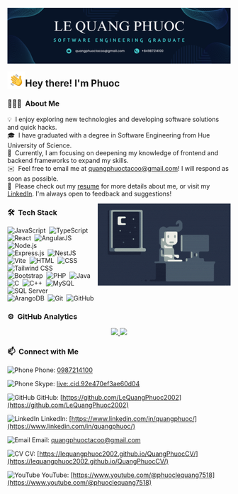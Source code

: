 ![Quang Phuoc Banner](https://raw.githubusercontent.com/LeQuangPhuoc2002/LeQuangPhuoc2002/master/assets/Blue.png)

<img alt="Night Coding" src="./assets/Hand%20Wave.gif" width='40' align="left"/><h2>Hey there! I'm Phuoc</h2>

<!-- ## 👋 &nbsp;Hey there! I'm Phuoc -->

### 👨🏻‍💻 &nbsp;About Me

💡 &nbsp;I enjoy exploring new technologies and developing software solutions and quick hacks.\
🎓 &nbsp;I have graduated with a degree in Software Engineering from Hue University of Science.\
🌱 &nbsp;Currently, I am focusing on deepening my knowledge of frontend and backend frameworks to expand my skills.\
✉️ &nbsp;Feel free to email me at quangphuoctacoo@gmail.com! I will respond as soon as possible.\
📄 &nbsp;Please check out my [resume](https://lequangphuoc2002.github.io/QuangPhuocCV/) for more details about me, or visit my [LinkedIn](https://www.linkedin.com/in/quangphuoc/). I'm always open to feedback and suggestions!


<img alt="Night Coding" src="https://raw.githubusercontent.com/LeQuangPhuoc2002/LeQuangPhuoc2002/master/assets/Night-Coding.gif" align="right"/>


### 🛠 &nbsp;Tech Stack

![JavaScript](https://img.shields.io/badge/-JavaScript-05122A?style=flat&logo=javascript)&nbsp;
![TypeScript](https://img.shields.io/badge/-TypeScript-05122A?style=flat&logo=typescript&logoColor=3178C6)&nbsp;
![React](https://img.shields.io/badge/-React-05122A?style=flat&logo=react)&nbsp;
![AngularJS](https://img.shields.io/badge/-AngularJS-05122A?style=flat&logo=angularjs)&nbsp;
![Node.js](https://img.shields.io/badge/-Node.js-05122A?style=flat&logo=node.js)&nbsp;\
![Express.js](https://img.shields.io/badge/-Express.js-05122A?style=flat&logo=express)&nbsp;
![NestJS](https://img.shields.io/badge/-NestJS-05122A?style=flat&logo=nestjs&logoColor=E0234E)&nbsp;
![Vite](https://img.shields.io/badge/-Vite-05122A?style=flat&logo=vite&logoColor=646CFF)&nbsp;
![HTML](https://img.shields.io/badge/-HTML-05122A?style=flat&logo=HTML5)&nbsp;
![CSS](https://img.shields.io/badge/-CSS-05122A?style=flat&logo=CSS3&logoColor=1572B6)&nbsp;
![Tailwind CSS](https://img.shields.io/badge/-Tailwind%20CSS-05122A?style=flat&logo=tailwindcss&logoColor=06B6D4)&nbsp;\
![Bootstrap](https://img.shields.io/badge/-Bootstrap-05122A?style=flat&logo=bootstrap&logoColor=563D7C)&nbsp;
![PHP](https://img.shields.io/badge/-PHP-05122A?style=flat&logo=php&logoColor=777BB4)&nbsp;
![Java](https://img.shields.io/badge/-Java-05122A?style=flat&logo=Java&logoColor=FFA518)&nbsp;
![C](https://img.shields.io/badge/-C-05122A?style=flat&logo=C&logoColor=A8B9CC)&nbsp;
![C++](https://img.shields.io/badge/-C++-05122A?style=flat&logo=C%2B%2B&logoColor=00599C)&nbsp;
![MySQL](https://img.shields.io/badge/-MySQL-05122A?style=flat&logo=mysql&logoColor=4479A1)&nbsp;
![SQL Server](https://img.shields.io/badge/-SQL%20Server-05122A?style=flat&logo=microsoft-sql-server)&nbsp;\
![ArangoDB](https://img.shields.io/badge/-ArangoDB-05122A?style=flat&logo=arangodb)&nbsp;
![Git](https://img.shields.io/badge/-Git-05122A?style=flat&logo=git)&nbsp;
![GitHub](https://img.shields.io/badge/-GitHub-05122A?style=flat&logo=github)&nbsp;


### ⚙️ &nbsp;GitHub Analytics

<p align="center">
<a href="https://github.com/LeQuangPhuoc2002">
  <img height="180em" src="https://github-readme-stats-eight-theta.vercel.app/api?username=LeQuangPhuoc2002&show_icons=true&theme=algolia&include_all_commits=true&count_private=true"/>
  <img height="180em" src="https://github-readme-stats-eight-theta.vercel.app/api/top-langs/?username=LeQuangPhuoc2002&layout=compact&langs_count=8&theme=algolia"/>
</a>
</p>

### 📫 &nbsp;Connect with Me

<img src="https://img.icons8.com/?size=100&id=jShwZ2RCyPSO&format=png&color=000000" alt="Phone" width="20" height="20"/> Phone: [0987214100](tel:0987214100)

<img src="https://img.icons8.com/?size=100&id=117566&format=png&color=000000" alt="Phone" width="20" height="20"/> Skype: [live:.cid.92e470ef3ae60d04](live:.cid.92e470ef3ae60d04)

<img src="https://img.icons8.com/?size=100&id=12599&format=png&color=000000" alt="GitHub" width="20" height="20"/> GitHub: [https://github.com/LeQuangPhuoc2002](https://github.com/LeQuangPhuoc2002)

<img src="https://img.icons8.com/fluent/48/000000/linkedin.png" alt="LinkedIn" width="20" height="20"/> LinkedIn: [https://www.linkedin.com/in/quangphuoc/](https://www.linkedin.com/in/quangphuoc/)

<img src="https://img.icons8.com/fluent/48/000000/mailing.png" alt="Email" width="20" height="20"/> Email: [quangphuoctacoo@gmail.com](mailto:quangphuoctacoo@gmail.com)

<img src="https://img.icons8.com/fluent/48/000000/resume.png" alt="CV" width="20" height="20"/> CV: [https://lequangphuoc2002.github.io/QuangPhuocCV/](https://lequangphuoc2002.github.io/QuangPhuocCV/)

<img src="https://img.icons8.com/fluent/48/000000/youtube-play.png" alt="YouTube" width="20" height="20"/> YouTube: [https://www.youtube.com/@phuoclequang7518](https://www.youtube.com/@phuoclequang7518)
